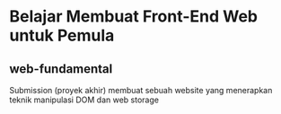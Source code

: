 # Belajar Membuat Front-End Web untuk Pemula
## web-fundamental
Submission (proyek akhir) membuat sebuah website yang menerapkan teknik manipulasi DOM dan web storage
